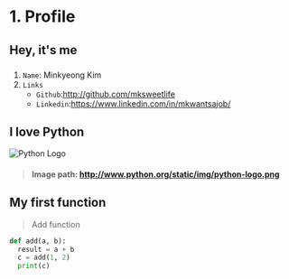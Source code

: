 # 1. Profile 
## Hey, it's me
### 
1. ```Name```: Minkyeong Kim 
2. ```Links```
    * ```Github```:<http://github.com/mksweetlife>
    * ```Linkedin```:<https://www.linkedin.com/in/mkwantsajob/>
    
## I love Python 
![Python Logo](http://www.python.org/static/img/python-logo.png)
> #### Image path: <http://www.python.org/static/img/python-logo.png>

## My first function 
> Add function 
```python
def add(a, b):
  result = a + b
  c = add(1, 2)
  print(c)
```
